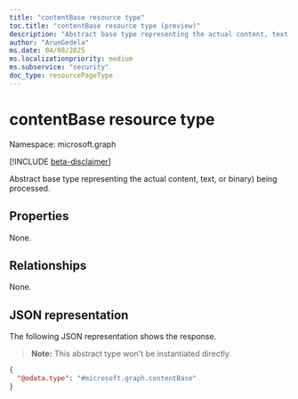 ```yaml
---
title: "contentBase resource type"
toc.title: "contentBase resource type (preview)"
description: "Abstract base type representing the actual content, text, or binary being processed."
author: "ArunGedela"
ms.date: 04/08/2025
ms.localizationpriority: medium
ms.subservice: "security"
doc_type: resourcePageType
---
```


# contentBase resource type

Namespace: microsoft.graph

[!INCLUDE [beta-disclaimer](../../includes/beta-disclaimer.md)]

Abstract base type representing the actual content, text, or binary) being processed.

## Properties

None.

## Relationships

None.

## JSON representation

The following JSON representation shows the response. 
> **Note:** This abstract type won't be instantiated directly.
<!-- {
  "blockType": "resource",
  "abstract": true,
  "@odata.type": "microsoft.graph.contentBase",
  "openType": false
}-->
``` json
{
  "@odata.type": "#microsoft.graph.contentBase"
}
```

